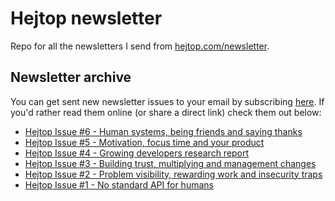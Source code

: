 # Hejtop newsletter
Repo for all the newsletters I send from [hejtop.com/newsletter](https://www.hejtop.com/newsletter).

## Newsletter archive
You can get sent new newsletter issues to your email by subscribing [here](http://hejtop.com/newsletter). If you'd rather read them online (or share a direct link) check them out below:


* [Hejtop Issue #6 - Human systems, being friends and saying thanks](https://htmlpreview.github.io/?https://github.com/adamblanchard/hejtop-newsletter/blob/main/issues/6-april-18-23.html)
* [Hejtop Issue #5 - Motivation, focus time and your product](https://htmlpreview.github.io/?https://github.com/adamblanchard/hejtop-newsletter/blob/main/issues/5-april-11-23.html)
* [Hejtop Issue #4 - Growing developers research report](https://htmlpreview.github.io/?https://github.com/adamblanchard/hejtop-newsletter/blob/main/issues/4-april-04-23.html)
* [Hejtop Issue #3 - Building trust, multiplying and management changes](https://htmlpreview.github.io/?https://github.com/adamblanchard/hejtop-newsletter/blob/main/issues/3-march-28-23.html)
* [Hejtop Issue #2 - Problem visibility, rewarding work and insecurity traps](https://htmlpreview.github.io/?https://github.com/adamblanchard/hejtop-newsletter/blob/main/issues/2-march-21-23.html)
* [Hejtop Issue #1 - No standard API for humans](https://htmlpreview.github.io/?https://github.com/adamblanchard/hejtop-newsletter/blob/main/issues/1-march-14-23.html)
